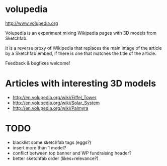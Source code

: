 # volupedia

http://www.volupedia.org

Volupedia is an experiment mixing Wikipedia pages with 3D models from Sketchfab.

It is a reverse proxy of Wikipedia that replaces the main image of the article by a Sketchfab embed, if there is one that matches the title of the article.

Feedback & bugfixes welcome!

# Articles with interesting 3D models

 - http://en.volupedia.org/wiki/Eiffel_Tower
 - http://en.volupedia.org/wiki/Solar_System
 - http://en.volupedia.org/wiki/Palmyra

# TODO

 - blacklist some sketchfab tags (eggs?)
 - insert more than 1 model?
 - conflict between top banner and WP fundraising header?
 - better sketchfab order (likes+relevance?)